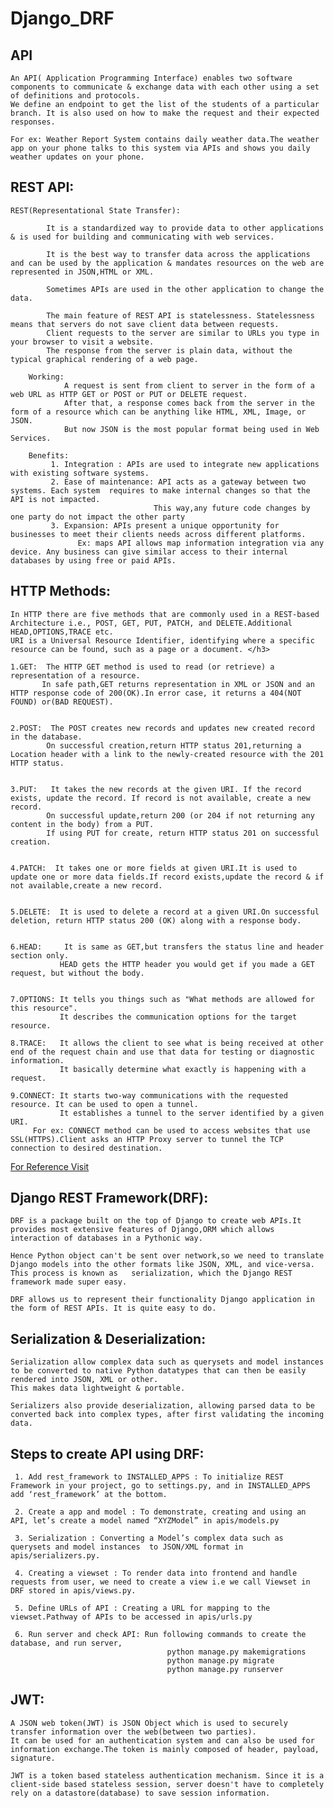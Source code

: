 # Django_DRF

## API
    
    An API( Application Programming Interface) enables two software components to communicate & exchange data with each other using a set of definitions and protocols.
    We define an endpoint to get the list of the students of a particular branch. It is also used on how to make the request and their expected responses.
    
    For ex: Weather Report System contains daily weather data.The weather app on your phone talks to this system via APIs and shows you daily weather updates on your phone.

## REST API: 

    REST(Representational State Transfer):
      
            It is a standardized way to provide data to other applications & is used for building and communicating with web services. 
            
            It is the best way to transfer data across the applications and can be used by the application & mandates resources on the web are represented in JSON,HTML or XML.
            
            Sometimes APIs are used in the other application to change the data. 
            
            The main feature of REST API is statelessness. Statelessness means that servers do not save client data between requests. 
            Client requests to the server are similar to URLs you type in your browser to visit a website. 
            The response from the server is plain data, without the typical graphical rendering of a web page.
        
        Working: 
                A request is sent from client to server in the form of a web URL as HTTP GET or POST or PUT or DELETE request. 
                After that, a response comes back from the server in the form of a resource which can be anything like HTML, XML, Image, or JSON. 
                But now JSON is the most popular format being used in Web Services.
       
        Benefits:
             1. Integration : APIs are used to integrate new applications with existing software systems.
             2. Ease of maintenance: API acts as a gateway between two systems. Each system  requires to make internal changes so that the API is not impacted. 
                                    This way,any future code changes by one party do not impact the other party
             3. Expansion: APIs present a unique opportunity for businesses to meet their clients needs across different platforms. 
                   Ex: maps API allows map information integration via any device. Any business can give similar access to their internal databases by using free or paid APIs.                       
             

## HTTP Methods:

    In HTTP there are five methods that are commonly used in a REST-based Architecture i.e., POST, GET, PUT, PATCH, and DELETE.Additional HEAD,OPTIONS,TRACE etc.
    URI is a Universal Resource Identifier, identifying where a specific resource can be found, such as a page or a document. </h3>
    
    1.GET:  The HTTP GET method is used to read (or retrieve) a representation of a resource.
           In safe path,GET returns representation in XML or JSON and an HTTP response code of 200(OK).In error case, it returns a 404(NOT FOUND) or(BAD REQUEST). 
           
     
    2.POST:  The POST creates new records and updates new created record in the database.
            On successful creation,return HTTP status 201,returning a Location header with a link to the newly-created resource with the 201 HTTP status.
            
           
    3.PUT:   It takes the new records at the given URI. If the record exists, update the record. If record is not available, create a new record.
            On successful update,return 200 (or 204 if not returning any content in the body) from a PUT. 
            If using PUT for create, return HTTP status 201 on successful creation.
            
          
    4.PATCH:  It takes one or more fields at given URI.It is used to update one or more data fields.If record exists,update the record & if not available,create a new record.
   
   
    5.DELETE:  It is used to delete a record at a given URI.On successful deletion, return HTTP status 200 (OK) along with a response body. 
   
   
    6.HEAD:     It is same as GET,but transfers the status line and header section only. 
               HEAD gets the HTTP header you would get if you made a GET request, but without the body.
               
          
    7.OPTIONS: It tells you things such as "What methods are allowed for this resource". 
               It describes the communication options for the target resource.
             
    8.TRACE:   It allows the client to see what is being received at other end of the request chain and use that data for testing or diagnostic information.
               It basically determine what exactly is happening with a request.
               
    9.CONNECT: It starts two-way communications with the requested resource. It can be used to open a tunnel.
               It establishes a tunnel to the server identified by a given URI.
         For ex: CONNECT method can be used to access websites that use SSL(HTTPS).Client asks an HTTP Proxy server to tunnel the TCP connection to desired destination.         
  <a href="https://www.tutorialspoint.com/http/http_methods.htm">For Reference Visit</a>
  
  ## Django REST Framework(DRF):
    
    DRF is a package built on the top of Django to create web APIs.It provides most extensive features of Django,ORM which allows interaction of databases in a Pythonic way.

    Hence Python object can't be sent over network,so we need to translate Django models into the other formats like JSON, XML, and vice-versa.
    This process is known as   serialization, which the Django REST framework made super easy.

    DRF allows us to represent their functionality Django application in the form of REST APIs. It is quite easy to do.
  
  
  ## Serialization & Deserialization:
     
    Serialization allow complex data such as querysets and model instances to be converted to native Python datatypes that can then be easily rendered into JSON, XML or other.
    This makes data lightweight & portable.
    
    Serializers also provide deserialization, allowing parsed data to be converted back into complex types, after first validating the incoming data.
     
  ## Steps to create API using DRF:
    
     1. Add rest_framework to INSTALLED_APPS : To initialize REST Framework in your project, go to settings.py, and in INSTALLED_APPS add ‘rest_framework’ at the bottom. 
        
     2. Create a app and model : To demonstrate, creating and using an API, let’s create a model named “XYZModel” in apis/models.py 
        
     3. Serialization : Converting a Model’s complex data such as querysets and model instances  to JSON/XML format in apis/serializers.py.
        
     4. Creating a viewset : To render data into frontend and handle requests from user, we need to create a view i.e we call Viewset in DRF stored in apis/views.py.
        
     5. Define URLs of API : Creating a URL for mapping to the viewset.Pathway of APIs to be accessed in apis/urls.py
        
     6. Run server and check API: Run following commands to create the database, and run server, 
                                       python manage.py makemigrations
                                       python manage.py migrate
                                       python manage.py runserver
                                       
 ## JWT:
    
    A JSON web token(JWT) is JSON Object which is used to securely transfer information over the web(between two parties). 
    It can be used for an authentication system and can also be used for information exchange.The token is mainly composed of header, payload, signature. 
   
    JWT is a token based stateless authentication mechanism. Since it is a client-side based stateless session, server doesn't have to completely rely on a datastore(database) to save session information.
